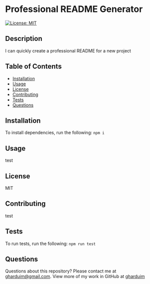 # Professional README Generator
[![License: MIT](https://img.shields.io/badge/License-MIT-yellow.svg)](https://opensource.org/licenses/MIT)
## Description
I can quickly create a professional README for a new project
## Table of Contents
* [Installation](#installation)
* [Usage](#usage)
* [License](#license)
* [Contributing](#contributing)
* [Tests](#tests)
* [Questions](#questions)
## Installation
To install dependencies, run the following:
`
npm i
`
## Usage
test
## License
 MIT
## Contributing
test
## Tests
To run tests, run the following:
`
npm run test
`
## Questions
Questions about this repository? Please contact me at [gharduim@gmail.com](mailto:gharduim@gmail.com). View more of my work in GitHub at [gharduim](https://github.com/gharduim) 
